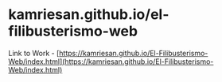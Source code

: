 # kamriesan.github.io/el-filibusterismo-web
Link to Work - [https://kamriesan.github.io/El-Filibusterismo-Web/index.html](https://kamriesan.github.io/El-Filibusterismo-Web/index.html)

